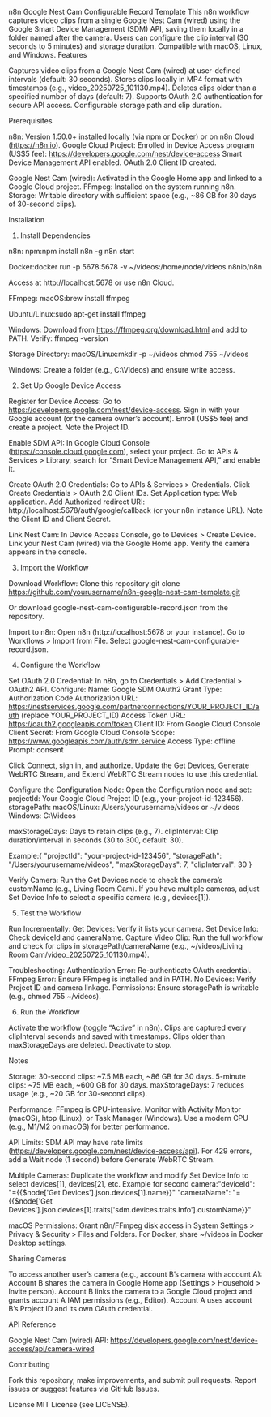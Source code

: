 n8n Google Nest Cam Configurable Record Template
This n8n workflow captures video clips from a single Google Nest Cam (wired) using the Google Smart Device Management (SDM) API, saving them locally in a folder named after the camera. Users can configure the clip interval (30 seconds to 5 minutes) and storage duration. Compatible with macOS, Linux, and Windows.
Features

Captures video clips from a Google Nest Cam (wired) at user-defined intervals (default: 30 seconds).
Stores clips locally in MP4 format with timestamps (e.g., video_20250725_101130.mp4).
Deletes clips older than a specified number of days (default: 7).
Supports OAuth 2.0 authentication for secure API access.
Configurable storage path and clip duration.

Prerequisites

n8n: Version 1.50.0+ installed locally (via npm or Docker) or on n8n Cloud (https://n8n.io).
Google Cloud Project:
Enrolled in Device Access program (US$5 fee): https://developers.google.com/nest/device-access
Smart Device Management API enabled.
OAuth 2.0 Client ID created.


Google Nest Cam (wired): Activated in the Google Home app and linked to a Google Cloud project.
FFmpeg: Installed on the system running n8n.
Storage: Writable directory with sufficient space (e.g., ~86 GB for 30 days of 30-second clips).

Installation
1. Install Dependencies

n8n:
npm:npm install n8n -g
n8n start


Docker:docker run -p 5678:5678 -v ~/videos:/home/node/videos n8nio/n8n


Access at http://localhost:5678 or use n8n Cloud.


FFmpeg:
macOS:brew install ffmpeg


Ubuntu/Linux:sudo apt-get install ffmpeg


Windows: Download from https://ffmpeg.org/download.html and add to PATH.
Verify: ffmpeg -version


Storage Directory:
macOS/Linux:mkdir -p ~/videos
chmod 755 ~/videos


Windows: Create a folder (e.g., C:\Videos) and ensure write access.



2. Set Up Google Device Access

Register for Device Access:
Go to https://developers.google.com/nest/device-access.
Sign in with your Google account (or the camera owner’s account).
Enroll (US$5 fee) and create a project. Note the Project ID.


Enable SDM API:
In Google Cloud Console (https://console.cloud.google.com), select your project.
Go to APIs & Services > Library, search for “Smart Device Management API,” and enable it.


Create OAuth 2.0 Credentials:
Go to APIs & Services > Credentials.
Click Create Credentials > OAuth 2.0 Client IDs.
Set Application type: Web application.
Add Authorized redirect URI: http://localhost:5678/auth/google/callback (or your n8n instance URL).
Note the Client ID and Client Secret.


Link Nest Cam:
In Device Access Console, go to Devices > Create Device.
Link your Nest Cam (wired) via the Google Home app.
Verify the camera appears in the console.



3. Import the Workflow

Download Workflow:
Clone this repository:git clone https://github.com/yourusername/n8n-google-nest-cam-template.git


Or download google-nest-cam-configurable-record.json from the repository.


Import to n8n:
Open n8n (http://localhost:5678 or your instance).
Go to Workflows > Import from File.
Select google-nest-cam-configurable-record.json.



4. Configure the Workflow

Set OAuth 2.0 Credential:
In n8n, go to Credentials > Add Credential > OAuth2 API.
Configure:
Name: Google SDM OAuth2
Grant Type: Authorization Code
Authorization URL: https://nestservices.google.com/partnerconnections/YOUR_PROJECT_ID/auth (replace YOUR_PROJECT_ID)
Access Token URL: https://oauth2.googleapis.com/token
Client ID: From Google Cloud Console
Client Secret: From Google Cloud Console
Scope: https://www.googleapis.com/auth/sdm.service
Access Type: offline
Prompt: consent


Click Connect, sign in, and authorize.
Update the Get Devices, Generate WebRTC Stream, and Extend WebRTC Stream nodes to use this credential.


Configure the Configuration Node:
Open the Configuration node and set:
projectId: Your Google Cloud Project ID (e.g., your-project-id-123456).
storagePath:
macOS/Linux: /Users/yourusername/videos or ~/videos
Windows: C:\Videos


maxStorageDays: Days to retain clips (e.g., 7).
clipInterval: Clip duration/interval in seconds (30 to 300, default: 30).


Example:{
  "projectId": "your-project-id-123456",
  "storagePath": "/Users/yourusername/videos",
  "maxStorageDays": 7,
  "clipInterval": 30
}




Verify Camera:
Run the Get Devices node to check the camera’s customName (e.g., Living Room Cam).
If you have multiple cameras, adjust Set Device Info to select a specific camera (e.g., devices[1]).



5. Test the Workflow

Run Incrementally:
Get Devices: Verify it lists your camera.
Set Device Info: Check deviceId and cameraName.
Capture Video Clip: Run the full workflow and check for clips in storagePath/cameraName (e.g., ~/videos/Living Room Cam/video_20250725_101130.mp4).


Troubleshooting:
Authentication Error: Re-authenticate OAuth credential.
FFmpeg Error: Ensure FFmpeg is installed and in PATH.
No Devices: Verify Project ID and camera linkage.
Permissions: Ensure storagePath is writable (e.g., chmod 755 ~/videos).



6. Run the Workflow

Activate the workflow (toggle “Active” in n8n).
Clips are captured every clipInterval seconds and saved with timestamps.
Clips older than maxStorageDays are deleted.
Deactivate to stop.

Notes

Storage:
30-second clips: ~7.5 MB each, ~86 GB for 30 days.
5-minute clips: ~75 MB each, ~600 GB for 30 days.
maxStorageDays: 7 reduces usage (e.g., ~20 GB for 30-second clips).


Performance:
FFmpeg is CPU-intensive. Monitor with Activity Monitor (macOS), htop (Linux), or Task Manager (Windows).
Use a modern CPU (e.g., M1/M2 on macOS) for better performance.


API Limits:
SDM API may have rate limits (https://developers.google.com/nest/device-access/api).
For 429 errors, add a Wait node (1 second) before Generate WebRTC Stream.


Multiple Cameras:
Duplicate the workflow and modify Set Device Info to select devices[1], devices[2], etc.
Example for second camera:"deviceId": "={{$node['Get Devices'].json.devices[1].name}}"
"cameraName": "={{$node['Get Devices'].json.devices[1].traits['sdm.devices.traits.Info'].customName}}"




macOS Permissions:
Grant n8n/FFmpeg disk access in System Settings > Privacy & Security > Files and Folders.
For Docker, share ~/videos in Docker Desktop settings.



Sharing Cameras

To access another user’s camera (e.g., account B’s camera with account A):
Account B shares the camera in Google Home app (Settings > Household > Invite person).
Account B links the camera to a Google Cloud project and grants account A IAM permissions (e.g., Editor).
Account A uses account B’s Project ID and its own OAuth credential.



API Reference

Google Nest Cam (wired) API: https://developers.google.com/nest/device-access/api/camera-wired

Contributing

Fork this repository, make improvements, and submit pull requests.
Report issues or suggest features via GitHub Issues.

License
MIT License (see LICENSE).